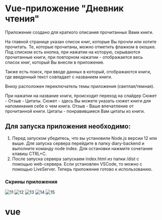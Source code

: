 # Vue-приложение "Дневник чтения" 

Приложение создано для краткого описания прочитанных Вами книги. 

На главной странице указан список книг, которые Вы прочли или хотите прочитать. Те, которые прочитаны, можно отметить флажком в окошке.
Под списком есть кнопка, при нажатии на которую, скрываются прочитанные книги, при повторном нажатии - отображается весь список книг, который Вы внесли в приложение.

Также есть поиск, при вводе данных в который, отображаются книги, где введенный текст совпадает с названием книги.

Внизу расположен переключатель темы приложения (светлая/темная).

При нажатии на название книги, происходит переход на слайдер Сюжет - Отзыв - Цитаты.
Сюжет - здесь Вы можете указать сюжет книги для напоминания себе о чем книга.
Отзыв - Ваше впечатление от прочитанной книги.
Цитаты - понравившиеся Вам цитаты из книги. 


## Для запуска приложения необходимо:

1. Перед запуском убедитесь, что вы установили Node.js версии 12 или выше. Для запуска сервера перейдите в папку diary-backend и выполните команду node index. Для остановки нажмите сочетание клавиш CTRL+C.
2. После запуска сервера запускаем index.html из папки /dist c помощью web-сервера. Если установлен VSCode, то можно с помощью LiveServer. Теперь приложение готово к использованию.

### Скрины приложения
![11](https://github.com/Olga-fd/reading-diary/assets/67797888/2e17b715-9332-4d8f-accb-35c144be5b99)
![12](https://github.com/Olga-fd/reading-diary/assets/67797888/327cf8a1-0a5e-4a35-810f-eb7780d04b18)
![13](https://github.com/Olga-fd/reading-diary/assets/67797888/64601428-4063-4c43-87aa-9b09b1b9cd2d)
![14](https://github.com/Olga-fd/reading-diary/assets/67797888/5f057b56-245b-4100-bc46-9d5df8450bb3)
![15](https://github.com/Olga-fd/reading-diary/assets/67797888/c7618856-c78a-450f-9b1e-1b868a213ec0)


# vue

